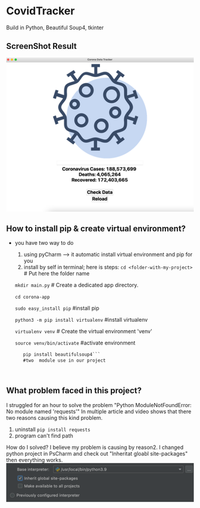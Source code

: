 # CovidTracker

Build in Python, Beautiful Soup4, tkinter

## ScreenShot Result
![image](result.png)



## How to install pip & create virtual environment? 
   - you have two way to do 
      1. using pyCharm --> it automatic install virtual environment and pip for you 
      2. install by self in terminal; here is steps: 
      ```cd <folder-with-my-project> ```  # Put here the folder name 
      
       ```mkdir main.py```          # Create a dedicated app directory.
       
       ```cd corona-app```              
      
      ```sudo easy_install pip``` #install pip 
      
      ```python3 -m pip install virtualenv``` #install virtualenv 
      
       ```virtualenv venv```            # Create the virtual environment 'venv'
       
       ```source venv/bin/activate``` #activate environment
       
       ```pip install requests 
          pip install beautifulsoup4```  
          #two  module use in our project
      

      
## What problem faced in this project?
I struggled for an hour to solve the problem "Python ModuleNotFoundError: No module named 'requests'"
In multiple article and video shows that there two reasons causing this kind problem.   
1. uninstall ``` pip install requests ```
2. program can't find path 

How do I solved? I believe my problem is causing by reason2. I changed python project in PsCharm and check out "Inheritat gloabl site-packages" then everything works. 
![image](Solution.png)











